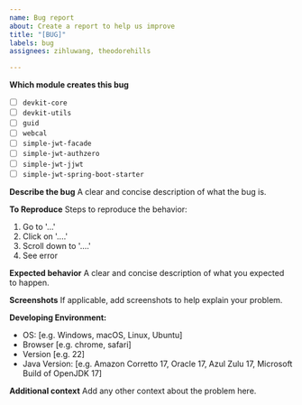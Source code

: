 ```yaml
---
name: Bug report
about: Create a report to help us improve
title: "[BUG]"
labels: bug
assignees: zihluwang, theodorehills

---
```


**Which module creates this bug**
- [ ] `devkit-core`
- [ ] `devkit-utils`
- [ ] `guid`
- [ ] `webcal`
- [ ] `simple-jwt-facade`
- [ ] `simple-jwt-authzero`
- [ ] `simple-jwt-jjwt`
- [ ] `simple-jwt-spring-boot-starter`

**Describe the bug**
A clear and concise description of what the bug is.

**To Reproduce**
Steps to reproduce the behavior:
1. Go to '...'
2. Click on '....'
3. Scroll down to '....'
4. See error

**Expected behavior**
A clear and concise description of what you expected to happen.

**Screenshots**
If applicable, add screenshots to help explain your problem.

**Developing Environment:**
 - OS: [e.g. Windows, macOS, Linux, Ubuntu]
 - Browser [e.g. chrome, safari]
 - Version [e.g. 22]
 - Java Version: [e.g. Amazon Corretto 17, Oracle 17, Azul Zulu 17, Microsoft Build of OpenJDK 17]

**Additional context**
Add any other context about the problem here.
